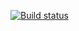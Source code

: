 [![Build status](https://ci.appveyor.com/api/projects/status/g4y1f9w3yws4vgf8?svg=true)](https://ci.appveyor.com/project/Lesya08/patternscarddelivery)
